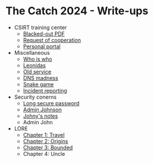 The Catch 2024 - Write-ups
==========================

- CSIRT training center
  - [Blacked-out PDF](blackedout_pdf/writeup.md)
  - [Request of cooperation](request_of_cooperation/writeup.md)
  - [Personal portal](personal_portal/writeup.md)
- Miscellaneous
  - [Who is who](who_is_ho/writeup.md)
  - [Leonidas](leonidas/writeup.md)
  - [Old service](old_service/writeup.md)
  - [DNS madness](dns_madness/writeup.md)
  - [Snake game](snake_game/writeup.md)
  - [Incident reporting](incident_reporting/writeup.md)
- Security conerns
  - [Long secure password](long_secure_password/writeup.md)
  - [Admin Johnson](admin_johnson/writeup.md)
  - [Johny's notes](johnys_notes/writeup.md)
  - Admin John
- LORE
  - [Chapter 1: Travel](lore_travel/writeup.md)
  - [Chapter 2: Origins](lore_origins/writeup.md)
  - [Chapter 3: Bounded](lore_bounded/writeup.md)
  - Chapter 4: Uncle